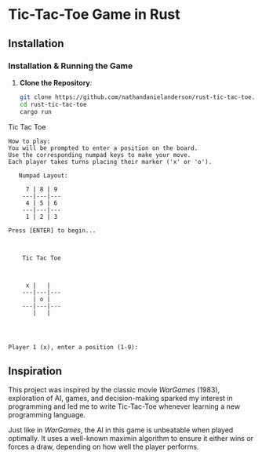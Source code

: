 # Tic-Tac-Toe Game in Rust

## Installation

### Installation & Running the Game

1. **Clone the Repository**:
   ```bash
   git clone https://github.com/nathandanielanderson/rust-tic-tac-toe.git
   cd rust-tic-tac-toe
   cargo run
   ```

Tic Tac Toe

```
How to play:
You will be prompted to enter a position on the board.
Use the corresponding numpad keys to make your move.
Each player takes turns placing their marker ('x' or 'o').

   Numpad Layout:

     7 | 8 | 9
    ---|---|---
     4 | 5 | 6
    ---|---|---
     1 | 2 | 3

Press [ENTER] to begin...


```

```

    Tic Tac Toe



     x |   |   
    ---|---|---
       | o |   
    ---|---|---
       |   |   




Player 1 (x), enter a position (1-9): 
```

## Inspiration

This project was inspired by the classic movie *WarGames* (1983), exploration of AI, games, and decision-making sparked my interest in programming and led me to write Tic-Tac-Toe whenever learning a new programming language.

Just like in *WarGames*, the AI in this game is unbeatable when played optimally. It uses a well-known maximin algorithm to ensure it either wins or forces a draw, depending on how well the player performs.


